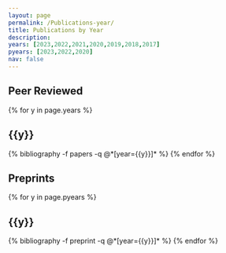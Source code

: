 ```yaml
---
layout: page
permalink: /Publications-year/
title: Publications by Year
description:
years: [2023,2022,2021,2020,2019,2018,2017]
pyears: [2023,2022,2020]
nav: false
---
```


<div class="publications">

<h2>Peer Reviewed</h2>
{% for y in page.years %}
  <h2 class="year">{{y}}</h2>
  {% bibliography -f papers -q @*[year={{y}}]* %}
{% endfor %}

<h2>Preprints</h2>
{% for y in page.pyears %}
  <h2 class="year">{{y}}</h2>
  {% bibliography -f preprint -q @*[year={{y}}]* %}
{% endfor %}

</div>

